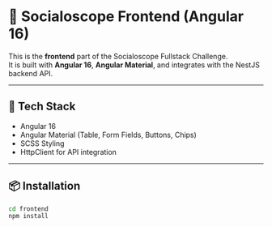# 🎨 Socialoscope Frontend (Angular 16)

This is the **frontend** part of the Socialoscope Fullstack Challenge.  
It is built with **Angular 16**, **Angular Material**, and integrates with the NestJS backend API.

---

## 🚀 Tech Stack
- Angular 16  
- Angular Material (Table, Form Fields, Buttons, Chips)  
- SCSS Styling  
- HttpClient for API integration  

---

## 📦 Installation
```bash
cd frontend
npm install

